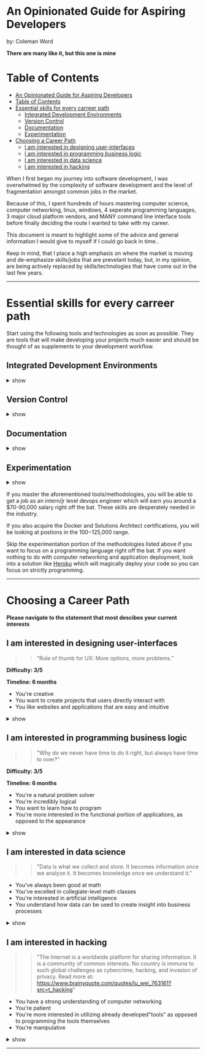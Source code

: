 # An Opinionated Guide for Aspiring Developers
by: Coleman Word

**There are many like it, but this one is mine**

Table of Contents
=================

   * [An Opinionated Guide for Aspiring Developers](#an-opinionated-guide-for-aspiring-developers)
   * [Table of Contents](#table-of-contents)
   * [Essential skills for every carreer path](#essential-skills-for-every-carreer-path)
      * [Integrated Development Environments](#integrated-development-environments)
      * [Version Control](#version-control)
      * [Documentation](#documentation)
      * [Experimentation](#experimentation)
   * [Choosing a Career Path](#choosing-a-career-path)
      * [I am interested in designing user-interfaces](#i-am-interested-in-designing-user-interfaces)
      * [I am interested in programming business logic](#i-am-interested-in-programming-business-logic)
      * [I am interested in data science](#i-am-interested-in-data-science)
      * [I am interested in hacking](#i-am-interested-in-hacking)

When I first began my journey into software development, I was overwhelmed
by the complexity of software development and the level of fragmentation 
amongst common jobs in the market. 

Because of this, I spent hundreds of hours mastering computer science, computer
networking, linux, windows, 4 seperate programming languages, 3 major cloud 
platform vendors, and MANY command line interface tools before finally deciding
the route I wanted to take with my career. 

This document is meant to highlight some of the advice and general information
I would give to myself if I could go back in time..

Keep in mind, that I place a high emphasis on where the market is moving and de-emphasize
skills/jobs that are prevelant today, but, in my opinion, are being actively 
replaced by skills/technologies that have come out in the last few years.

*******************************************************************************************

# Essential skills for every carreer path
Start using the following tools and technologies as soon as possible. They are tools that 
will make developing your projects much easier and should be thought of as supplements to 
your development workflow.

## Integrated Development Environments

<details><summary>show</summary>
<p>

**Overview**


An integrated development environment is an application you can download onto your 
PC for actively developing your projects. They generally have many features like 
an integrated terminal, file organization, debugging, and extensions that can help you
develop clean code faster.

**Tips**

* VScode is free and by far my favorite IDE. 

**Resources**

* [Getting Started w/ VScode](https://code.visualstudio.com/docs/introvideos/basics)

</p>
</details>

## Version Control
<details><summary>show</summary>
<p>

**Overview**

Version control is a system that records changes to a file or set of files over time so that you can recall specific versions later. The most popular tool for code version control is Git. A Git repository is where you will keep the files that make up your application.
**Tips**

* Get a github account
* Keep all your projects in seperate git repositories
* Master the git cli
* Use GitHub as a search engine to explore projects- A good source for inspiration.

**Resources**

* [Git Tutorial](https://guides.github.com/activities/hello-world/)
* [GitHub](https://github.com/)

</p>
</details>

## Documentation
<details><summary>show</summary>
<p>

**Overview**

Once you have a Github account set up, it will be essential to create documentation
for your projects/code. This is done by creating a README.md file in the root of the project
folder. The file extension for README is generally markdown. Markdown is a markup language that
allows you quickly format documents and insert elements like headings, lists, code blocks, and much 
more. 

**Tips**

* Markdown is easy, take a day or two to learn it
* Creating documentation is a good way to learn- Document every step of your development workflow so that
you have a very clear understanding of what it is you're doing.
* Documentation will turn your GitHub repository into your future resume
* Documenation allows others to understand and reuse your code.
* Code without documentation is useless

**Resources**

* [Markdwon Cheatsheet](https://guides.github.com/pdfs/markdown-cheatsheet-online.pdf)
* [Markdown Newtab](https://chrome.google.com/webstore/detail/markdown-new-tab/demppioeofcekpjcnlkmdjbabifjnokj?hl=en)

</p>
</details>

## Experimentation
<details><summary>show</summary>
<p>

**Overview**

Once you're ready to start programming, you'll immediately start wondering where your code is 
supposed to run. Programs in development are generally run on your personal PC, while finished
projects are generally run on dedicated servers. A problem many developers encounter is "My code runs
on my PC, but it doesn't work on a dedicated server!". This is because when you're developing on your
PC, you download code dependencies(libraries/frameworks) which your code relies on to execute. When you 
move your files to a server, the dependencies are no longer in place. 

To solve this problem, I recommend using a portable sandbox environment on your PC so that you can 
transfer your project AND all of it's dependencies to other computers. 

**Tips**
* Learn and use Docker to stage your programs. 
* Docker has created a paradigm shift within the industry and is very popular
* Create a dockerhub account
* Learn how to create dockerfiles
* Setup an Amazon Web Services account once you want to deploy your project on a dedicated server
* This will take time to master
* This will drastically improve your marketability in the application process

**Resources**

* [Getting Started](https://docs.docker.com/get-started/)
* [DockerHub](https://hub.docker.com/)
* [Interactive Tutorials](https://www.katacoda.com/courses/docker)
* [Amazon Web Services](https://aws.amazon.com/)
* [Docker Certification](https://success.docker.com/certification)
* [AWS Solutions Architect Certification](https://aws.amazon.com/certification/certified-solutions-architect-associate/)
* [Docker Online Courses](https://www.udemy.com/topic/docker/)
* [AWS Online Course](https://www.udemy.com/aws-certified-solutions-architect-associate/)
</p>
</details>


If you master the aforementioned tools/methodologies, you will be able to get a job as an intern/jr level
devops engineer which will earn you around a $70-90,000 salary right off the bat. These skills are desperately needed in the industry.

If you also acquire the Docker and Solutions Architect certifications, you will be looking at postions
in the $100-$125,000 range.

Skip the experimentation portion of the methodologies listed above if you want to focus on a programming
language right off the bat. If you want nothing to do with computer networking and application deployment,
look into a solution like [Heroku](https://signup.heroku.com/?c=70130000001xDpdAAE&gclid=CjwKCAjw85zdBRB6EiwAov3RinnYvtomxd8gs31O7l4-c7YEOLptqTaPq9rMl86sxBnXc1fr4apWjBoCxvMQAvD_BwE) which
will magically deploy your code so you can focus on strictly programming.

---

# Choosing a Career Path

**Please navigate to the statement that most descibes your current interests**


## I am interested in designing user-interfaces
>> “Rule of thumb for UX: More options, more problems.”

**Difficulty: 3/5**

**Timeline: 6 months**

* You're creative
* You want to create projects that users directly interact with
* You like websites and applications that are easy and intuitive

<details><summary>show</summary>
<p>

**Overview**

The positions you'd be interested involve designing and programming what we call the
"frontend" of applications. The front-end is what users see, and directly interact 
with. 
The frontend of an application, whether is a website, desktop app, or mobile app,
communicates with the "backend" which executes the "business logic" of the application.

The front-end should be designed to be visually appealing, and intuitive for it's users.

In my opinion, the goal of a frontend developer should be to create a user interface that
can be used without any training. The design makes the business logic of the application
self-explanatory. 

For example: Instagram doesn't require users to read through documentation to begin using
it. It is popular because anyone can download the application and immediately start using
it.

**Job Titles**

 * UI Designer
 * UX designer
 * Front-end Developer
 * Front-end Designer

**Average Salary: $85,000**

**Programming Languages**

* HTML 
* CSS
* Javascript

**Certifications**

* [Lambda School](https://lambdaschool.com/courses/cs/web/)
* [Galvanize](https://www.galvanize.com/denver-platte/javascript-accelerated)
* [Pluralsight](https://www.pluralsight.com/paths/javascript)

**Tips**

There are many "flavors" of javascript. I'd highly recommend learning the framework "React" after
learning the basics of javascript, HTML, and CSS since it is the most popular, it's in high demand, and you can use it to program the front-end of websites AND mobile apps.

**Resources**

* [HTML & CSS Course](https://www.udemy.com/html-tutorial/)
* [Playground](https://stackblitz.com/)
* [React Javascript](https://reactjs.org/)

</p>
</details>

## I am interested in programming business logic
>> "Why do we never have time to do it right, but always have time to over?"

**Difficulty: 3/5**

**Timeline: 6 months**

* You're a natural problem solver
* You're incredibly logical
* You want to learn how to program
* You're more interested in the functional portion of applications, as opposed to the appearance

<details><summary>show</summary>
<p>

**Overview**


**Job Titles**
* Backend Engineer
* API Developer
* Software Developer

**Average Salary: $100,000**

**Programming Languages**

* Python
* Node.js
* Golang

**Certifications**


**Tips**

* Learn SQL(database language)
* Understand what a REST API is
* Learn node.js if you want to program web applications
* Learn node.js if you want to become a "full stack" developer by just learning javascript
* Learn python if you want to learn programming quickly
* Learn python if you may want to transition into data science in the future
* Learn golang if you want to develop API's
* Learn golang if you are interested in "microservices"
* Programming languages in descending order by market demand: node.js, python, golang
* Programming languages in descending order by average salary: golang, python, node.js
* Programming languages in descending order by future job growth: 3-way tie

**Resources**

* [Node.js](https://nodejs.org/en/)
* [Node Playground](https://www.katacoda.com/courses/nodejs/playground)
* [Python](https://www.python.org/)
* [Python-Playground](https://www.pythonanywhere.com/)
* [Golang](https://golang.org/)
* [Golang-Playground](https://play.golang.org/)

</p>
</details>



## I am interested in data science
>> "Data is what we collect and store. It becomes information once we analyze it. It becomes knowledge once we understand it."

* You've always been good at math
* You've excelled in collegiate-level math classes
* You're interested in artificial intelligence
* You understand how data can be used to create insight into business processes

<details><summary>show</summary>
<p>

**Overview**

Data science is exploding right now. With the amount of data being produced at an exponential rate, companies need specialists that can turn "dark data" into actionable insights. A career in data science can also lead to machine learning and artificial intelligence as well. Computers can be used to analyze large datasets, perform tasks, and correct themselves based on the outcome of their behavior in relation to the desired outcome. Start with basic data analysis -> data engineering -> data science -> machine learning. This will take time.

**Job Titles**

* Data Analyst
* Data Engineer
* Business Intelligence Developer
* Data Scientist
* Machine Learning Engineer

**Average Salary: $60-$200,000**

**Programming Languages**

* Python

**Certifications**

* [Top 15](https://www.cio.com/article/3222879/certifications/15-data-science-certifications-that-will-pay-off.html)
**Tips**

* Your integrated development environment is now the Jupyter Notebook
* Learn Numpy, Pandas, SQL, Scikit, and Matplotlib
* You need a large amount of data to do data analytics/science
* Social media APIs like Twitter(tweepy) are a good source of data
* Stock Exchanges are a good source of data
* Learn Tensorflow if you want to get into machine learning
* Use Python 3 
* Use Anaconda- package for python that includes everything you need to get started.

**Resources**

* [Colaboratory Notebook](https://colab.research.google.com/notebooks/welcome.ipynb#recent=true)
* [Numpy](https://www.machinelearningplus.com/python/numpy-tutorial-part1-array-python-examples/)
* [Anaconda](https://www.anaconda.com/enterprise/?gclid=CjwKCAjw85zdBRB6EiwAov3RioX6LlRXDdamtUy229SGilN_oFWUVGxf-W5lwdUTk_xgrvBK4Y5ehRoCOLkQAvD_BwE)
* [Tensorflow Tutorial](https://www.tensorflow.org/tutorials/)

</p>
</details>



## I am interested in hacking
>> "The Internet is a worldwide platform for sharing information. It is a community of common interests. No country is immune to such global challenges as cybercrime, hacking, and invasion of privacy.
Read more at: https://www.brainyquote.com/quotes/lu_wei_763161?src=t_hacking"

* You have a strong understanding of computer networking
* You're patient
* You're more interested in utilizing already developed"tools" as opposed to programming the tools themselves
* You're manipulative

<details><summary>show</summary>
<p>

**Overview**
If you're interested in hacking, you'll want need to become extremely well-versed
in computer networking. Generally, you will want to master certain tools that 
are available to perform attacks on vulnerable networks. You should never perform attacks on real systems, rather, there are ways to setup vulnerable servers to 
practice. There are many jobs in cybersecurity that will be available to you if
you become fluent in computer networking and penetration testing. 

**Job Titles**

* Ethical Hacker
* Penetration Tester
* Cybersecurity Analyst
* Network Engineer
* Systems Administrator

**Average Salary: $100,000**

**Programming Languages**

* Python
* Bash
* Powershell

**Tools**

* Wireshark
* Shodan
* Metasploit
* Nmap

**Certifications**

* Comptia Network +
* Comptia Security +
* Comptia PenTest +
* Cisco Certified Network Associate Security

**Tips**

* Hacking is hard and takes patience
* Hacking very often requires social engineering and/or physical proxemity to the target

**Key Terms**

* The OSI Model
* Malware
* Encryption
* Tor
* Social Engineering
* Phishing
* Root Kit
* Remote Access Trojan
* Ransomware
* Crypto-malware


**Resources**

* [Comptia Certifications](https://certification.comptia.org/)
* [Metasploit](https://www.metasploit.com/)
* [Wireshark](https://www.wireshark.org/)

</p>
</details>



---
